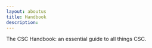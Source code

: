 ```yaml
---
layout: aboutus
title: Handbook
description:
---
```


The CSC Handbook: an essential guide to all things CSC.